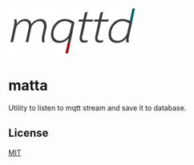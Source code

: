 
![matta](logo/matta.png)

# matta

Utility to listen to mqtt stream and save it to database.

## License

[MIT](LICENSE)
